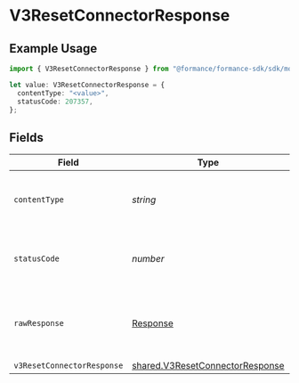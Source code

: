 # V3ResetConnectorResponse

## Example Usage

```typescript
import { V3ResetConnectorResponse } from "@formance/formance-sdk/sdk/models/operations";

let value: V3ResetConnectorResponse = {
  contentType: "<value>",
  statusCode: 207357,
};
```

## Fields

| Field                                                                                     | Type                                                                                      | Required                                                                                  | Description                                                                               |
| ----------------------------------------------------------------------------------------- | ----------------------------------------------------------------------------------------- | ----------------------------------------------------------------------------------------- | ----------------------------------------------------------------------------------------- |
| `contentType`                                                                             | *string*                                                                                  | :heavy_check_mark:                                                                        | HTTP response content type for this operation                                             |
| `statusCode`                                                                              | *number*                                                                                  | :heavy_check_mark:                                                                        | HTTP response status code for this operation                                              |
| `rawResponse`                                                                             | [Response](https://developer.mozilla.org/en-US/docs/Web/API/Response)                     | :heavy_check_mark:                                                                        | Raw HTTP response; suitable for custom response parsing                                   |
| `v3ResetConnectorResponse`                                                                | [shared.V3ResetConnectorResponse](../../../sdk/models/shared/v3resetconnectorresponse.md) | :heavy_minus_sign:                                                                        | Accepted                                                                                  |